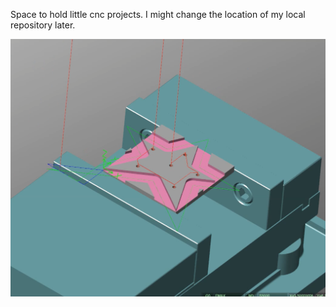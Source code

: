 Space to hold little cnc projects. I might change the location of my local repository later.

![alt text](https://raw.githubusercontent.com/DukeTresnor/cnc_project/refs/heads/master/holed_star/holed_star_ncsimul_screenshot.png)
